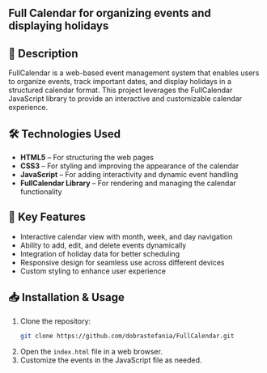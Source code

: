 ## Full Calendar for organizing events and displaying holidays

## 📌 Description
FullCalendar is a web-based event management system that enables users to organize events, track important dates, and display holidays in a structured calendar format. This project leverages the FullCalendar JavaScript library to provide an interactive and customizable calendar experience.

## 🛠️ Technologies Used
- **HTML5** – For structuring the web pages
- **CSS3** – For styling and improving the appearance of the calendar
- **JavaScript** – For adding interactivity and dynamic event handling
- **FullCalendar Library** – For rendering and managing the calendar functionality

## 🚀 Key Features
- Interactive calendar view with month, week, and day navigation
- Ability to add, edit, and delete events dynamically
- Integration of holiday data for better scheduling
- Responsive design for seamless use across different devices
- Custom styling to enhance user experience

## 📥 Installation & Usage
1. Clone the repository:
   ```bash
   git clone https://github.com/dobrastefania/FullCalendar.git
   ```
2. Open the `index.html` file in a web browser.
3. Customize the events in the JavaScript file as needed.
